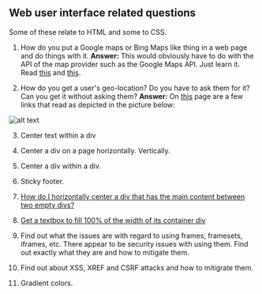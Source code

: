 ## Web user interface related questions

Some of these relate to HTML and some to CSS.

1. How do you put a Google maps or Bing Maps like thing in a web page and do things with it.
**Answer:** This would obviously have to do with the API of the map provider such as the Google Maps API. Just learn it. Read [this](https://developers.google.com/maps/documentation/javascript/adding-a-google-map) and [this](https://developers.google.com/maps/).

2. How do you get a user's geo-location? Do you have to ask them for it? Can you get it without asking them?
**Answer:** On [this](https://developers.google.com/maps/) page are a few links that read as depicted in the picture below:

![alt text](https://raw.githubusercontent.com/Sathyaish/Practice/master/HTML5/images/Geo-LocationLinkedOnGoogleMapsAPIWebsite.png "A picture of the front page of the Google Maps API website showing a few bullet points containing interesting features of the Google Maps API that can be used to get the user's location without using the GPS on his device, and that can be used to convert an address to geo-coordinates.")

3. Center text within a div

4. Center a div on a page horizontally. Vertically.

5. Center a div within a div.

6. Sticky footer.

7. [How do I horizontally center a div that has the main content between two empty divs?](https://stackoverflow.com/q/47540255/303685)

8. [Get a textbox to fill 100% of the width of its container div](https://stackoverflow.com/q/47325134/303685)

9. <a name = "IssuesWithFrames"></a>Find out what the issues are with regard to using frames, framesets, iframes, etc. There appear to be security issues with using them. Find out exactly what they are and how to mitigate them.

10. Find out about XSS, XREF and CSRF attacks and how to mitigrate them.

11. Gradient colors.
